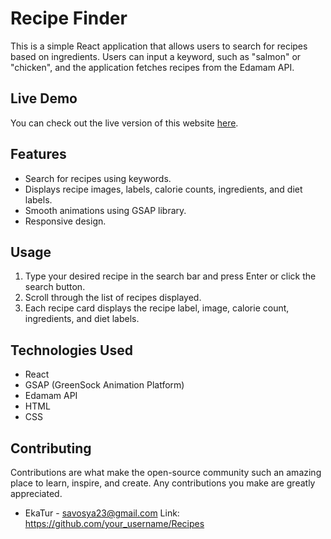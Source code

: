 # Recipe Finder

This is a simple React application that allows users to search for recipes based on ingredients. Users can input a keyword, such as "salmon" or "chicken", and the application fetches recipes from the Edamam API.

## Live Demo

You can check out the live version of this website [here](https://get-recipe.netlify.app/).

## Features

- Search for recipes using keywords.
- Displays recipe images, labels, calorie counts, ingredients, and diet labels.
- Smooth animations using GSAP library.
- Responsive design.

## Usage

1. Type your desired recipe in the search bar and press Enter or click the search button.
2. Scroll through the list of recipes displayed.
3. Each recipe card displays the recipe label, image, calorie count, ingredients, and diet labels.

## Technologies Used
- React
- GSAP (GreenSock Animation Platform)
- Edamam API
- HTML
- CSS

## Contributing
Contributions are what make the open-source community such an amazing place to learn, inspire, and create. Any contributions you make are greatly appreciated.

- EkaTur - savosya23@gmail.com
Link: https://github.com/your_username/Recipes
